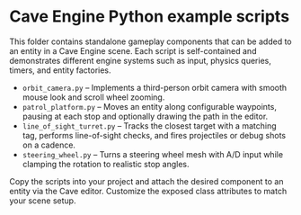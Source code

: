 # Cave Engine Python example scripts

This folder contains standalone gameplay components that can be added to an entity in a Cave Engine scene. Each script is self-contained and demonstrates different engine systems such as input, physics queries, timers, and entity factories.

- `orbit_camera.py` – Implements a third-person orbit camera with smooth mouse look and scroll wheel zooming.
- `patrol_platform.py` – Moves an entity along configurable waypoints, pausing at each stop and optionally drawing the path in the editor.
- `line_of_sight_turret.py` – Tracks the closest target with a matching tag, performs line-of-sight checks, and fires projectiles or debug shots on a cadence.
- `steering_wheel.py` – Turns a steering wheel mesh with A/D input while clamping the rotation to realistic stop angles.

Copy the scripts into your project and attach the desired component to an entity via the Cave editor. Customize the exposed class attributes to match your scene setup.
